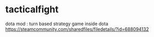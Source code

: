 # tacticalfight
dota mod : turn based strategy game inside dota
https://steamcommunity.com/sharedfiles/filedetails/?id=688094132
